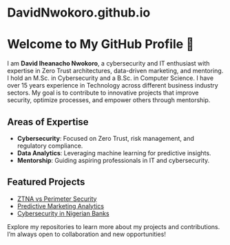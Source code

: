 # DavidNwokoro.github.io

# Welcome to My GitHub Profile 👋

I am **David Iheanacho Nwokoro**, a cybersecurity and IT enthusiast with expertise in Zero Trust architectures, data-driven marketing, and mentoring. I hold an M.Sc. in Cybersecurity and a B.Sc. in Computer Science. I have over 15 years experience in Technology across different business industry sectors. My goal is to contribute to innovative projects that improve security, optimize processes, and empower others through mentorship.

## Areas of Expertise
- **Cybersecurity**: Focused on Zero Trust, risk management, and regulatory compliance.
- **Data Analytics**: Leveraging machine learning for predictive insights.
- **Mentorship**: Guiding aspiring professionals in IT and cybersecurity.

## Featured Projects
- [ZTNA vs Perimeter Security](https://github.com/nachox001/ZTNA_vs_Perimeter_Security)
- [Predictive Marketing Analytics](https://github.com/nachox001/Predictive_Marketing_Analytics)
- [Cybersecurity in Nigerian Banks](https://github.com/nachox001/Cybersecurity_Risk_Nigerian_Banks)

Explore my repositories to learn more about my projects and contributions. I’m always open to collaboration and new opportunities!
